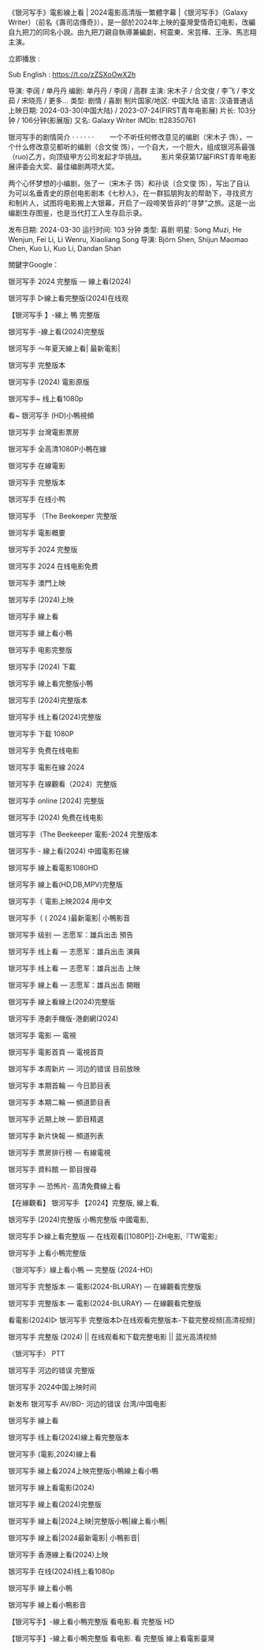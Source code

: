 《银河写手》電影線上看 | 2024電影高清版一繁體字幕 |《银河写手》（Galaxy Writer）（前名《壽司店傳奇》），是一部於2024年上映的臺灣愛情奇幻电影，改編自九把刀的同名小說。由九把刀親自執導兼編劇，柯震東、宋芸樺、王淨、馬志翔主演。

立即播放 :<a href='https://t.co/zZSXoOwX2h' style='display:none;'>银河写手Galaxy Writer 完整版本 (2024) FULL HD</a>

Sub English : <a href='https://t.co/zZSXoOwX2h' style='display:none;'>https://t.co/zZSXoOwX2h</a>

导演: 李阔 / 单丹丹
编剧: 单丹丹 / 李阔 / 高群
主演: 宋木子 / 合文俊 / 李飞 / 李文茹 / 宋晓亮 / 更多...
类型: 剧情 / 喜剧
制片国家/地区: 中国大陆
语言: 汉语普通话
上映日期: 2024-03-30(中国大陆) / 2023-07-24(FIRST青年电影展)
片长: 103分钟 / 106分钟(影展版)
又名: Galaxy Writer
IMDb: tt28350761

银河写手的剧情简介 · · · · · ·
　　一个不听任何修改意见的编剧（宋木子 饰），一个什么修改意见都听的编剧（合文俊 饰），一个自大，一个胆大，组成银河系最强（ruo)乙方，向顶级甲方公司发起才华挑战。
　　影片荣获第17届FIRST青年电影展评委会大奖、最佳编剧两项大奖。


两个心怀梦想的小编剧，张了一（宋木子 饰）和孙谈（合文俊 饰），写出了自认为可以名垂青史的原创电影剧本《七秒人》，在一群狐朋狗友的帮助下，寻找资方和制片人，试图将电影搬上大银幕，开启了一段啼笑皆非的“寻梦”之旅。这是一出编剧生存图鉴，也是当代打工人生存启示录。

发布日期: 2024-03-30
运行时间: 103 分钟
类型: 喜剧
明星: Song Muzi, He Wenjun, Fei Li, Li Wenru, Xiaoliang Song
导演: Björn Shen, Shijun Maomao Chen, Kuo Li, Kuo Li, Dandan Shan
 

關鍵字Google：

 

银河写手 2024 完整版 — 線上看(2024)

 

银河写手 ▷線上看完整版(2024)在线观

 

【银河写手 】-線上 鴨 完整版

 

银河写手 -線上看(2024)完整版

 

银河写手 ～年夏天線上看| 最新電影|

 

银河写手 完整版本

 

银河写手 (2024) 電影原版

 

银河写手~ 线上看1080p

 

看~ 银河写手 (HD)小鴨視頻

 

银河写手 台灣電影票房

 

银河写手 全高清1080P小鴨在線

 

银河写手 在線電影

 

银河写手 完整版本

 

银河写手 在线小鸭

 

银河写手 （The Beekeeper 完整版

 

银河写手 電影概要

 

银河写手 2024 完整版

 

银河写手 2024 在线电影免费

 

银河写手 澳門上映

 

银河写手 (2024)上映

 

银河写手 線上看

 

银河写手 線上看小鴨

 

银河写手 电影完整版

 

银河写手 (2024) 下載

 

银河写手 線上看完整版小鴨

 

银河写手 (2024)完整版本

 

银河写手 线上看(2024)完整版

 

银河写手 下载 1080P

 

银河写手 免费在线电影

 

银河写手 電影在線 2024

 

银河写手 在線觀看（2024）完整版

 

银河写手 online [2024] 完整版

 

银河写手 (2024) 免费在线电影

 

银河写手（The Beekeeper 電影-2024 完整版本

 

银河写手 - 線上看(2024) 中國電影在線

 

银河写手 線上看電影1080HD

 

银河写手 線上看(HD,DB,MPV)完整版

 

银河写手（ 電影上映2024 用中文

 

银河写手（ ( 2024 )最新電影| 小鴨影音

 

银河写手 级别 — 志愿军：雄兵出击 預告

 

银河写手 线上看 — 志愿军：雄兵出击 演員

 

银河写手 线上看 — 志愿军：雄兵出击 上映

 

银河写手 線上看 — 志愿军：雄兵出击 開眼

 

银河写手 線上看線上(2024)完整版

 

银河写手 港劇手機版-港劇網(2024)

 

银河写手 電影 — 電視

 

银河写手 電影首頁 — 電視首頁

 

银河写手 本周新片 — 河边的错误 目前放映

 

银河写手 本期首輪 — 今日節目表

 

银河写手 本期二輪 — 頻道節目表

 

银河写手 近期上映 — 節目精選

 

银河写手 新片快報 — 頻道列表

 

银河写手 票房排行榜 — 有線電視

 

银河写手 資料館 — 節目搜尋

 

银河写手 — 恐怖片- 高清免費線上看

 

【在線觀看】 银河写手 【2024】完整版, 線上看,

 

银河写手 (2024)完整版 小鴨完整版 中國電影,

 

银河写手 ▷線上看完整版 — 在线观看[[1080P]]-ZH电影,『TW電影』

 

银河写手 上看小鴨完整版

 

〈银河写手〉線上看小鴨 ― 完整版 (2024-HD)

 

银河写手 完整版本 — 電影(2024-BLURAY) — 在線觀看完整版

 

银河写手 完整版本 — 電影(2024-BLURAY) — 在線觀看完整版

 

看電影(2024)▷ 银河写手 完整版本▷在线观看完整版本-下载完整视频[高清视频]

 

银河写手 完整版 (2024) || 在线观看和下载完整电影 || 蓝光高清视频

 

〈银河写手〉 PTT

 

银河写手 河边的错误 完整版

 

银河写手 2024中国上映时间

 

新发布 银河写手 AV/BD- 河边的错误 台湾/中国电影

 

银河写手 線上看

 

银河写手 线上看(2024)線上看完整版本

 

银河写手 (電影,2024)線上看

 

银河写手 線上看2024上映完整版小鴨線上看小鴨

 

银河写手 線上看電影(2024)

 

银河写手 線上看(2024)完整版

 

银河写手 線上看|2024上映|完整版小鴨|線上看小鴨|

 

银河写手 線上看|2024最新電影| 小鴨影音|

 

银河写手 香港線上看(2024)上映

 

银河写手 在线(2024)线上看1080p

 

银河写手 線上看小鴨

 

银河写手 線上看小鴨影音

 

【银河写手】-線上看小鴨完整版 看电影.看 完整版 HD

 

【银河写手】-線上看小鴨完整版 看电影. 看 完整版 線上看電影臺灣 
